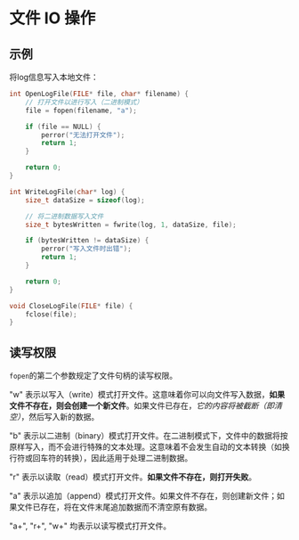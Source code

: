 # 文件 IO 操作

## 示例

将log信息写入本地文件：

```c
int OpenLogFile(FILE* file, char* filename) {   
    // 打开文件以进行写入（二进制模式）
    file = fopen(filename, "a");

    if (file == NULL) {
        perror("无法打开文件");
        return 1;
    }

    return 0;
}

int WriteLogFile(char* log) {
    size_t dataSize = sizeof(log);

    // 将二进制数据写入文件
    size_t bytesWritten = fwrite(log, 1, dataSize, file);

    if (bytesWritten != dataSize) {
        perror("写入文件时出错");
        return 1;
    }

    return 0;
}

void CloseLogFile(FILE* file) {
    fclose(file);
}
```

## 读写权限

`fopen`的第二个参数规定了文件句柄的读写权限。

"w" 表示以写入（write）模式打开文件。这意味着你可以向文件写入数据，**如果文件不存在，则会创建一个新文件**。如果文件已存在，_它的内容将被截断（即清空）_，然后写入新的数据。

"b" 表示以二进制（binary）模式打开文件。在二进制模式下，文件中的数据将按原样写入，而不会进行特殊的文本处理。这意味着不会发生自动的文本转换（如换行符或回车符的转换），因此适用于处理二进制数据。

"r" 表示以读取（read）模式打开文件。**如果文件不存在，则打开失败**。

"a" 表示以追加（append）模式打开文件。如果文件不存在，则创建新文件；如果文件已存在，将在文件末尾追加数据而不清空原有数据。

"a+", "r+", "w+" 均表示以读写模式打开文件。
